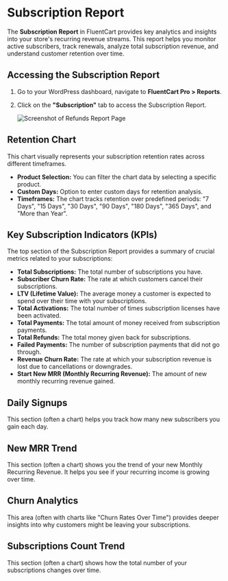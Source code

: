  # Subscription Report

The **Subscription Report** in FluentCart provides key analytics and insights into your store's recurring revenue streams. This report helps you monitor active subscribers, track renewals, analyze total subscription revenue, and understand customer retention over time.

## Accessing the Subscription Report

1.  Go to your WordPress dashboard, navigate to **FluentCart Pro > Reports**.
2.  Click on the **"Subscription"** tab to access the Subscription Report.

    ![Screenshot of Refunds Report Page](@images/reporting-analytics/subscription-report.png)

## Retention Chart

This chart visually represents your subscription retention rates across different timeframes.

* **Product Selection:** You can filter the chart data by selecting a specific product.
* **Custom Days:** Option to enter custom days for retention analysis.
* **Timeframes:** The chart tracks retention over predefined periods: "7 Days", "15 Days", "30 Days", "90 Days", "180 Days", "365 Days", and "More than Year".

## Key Subscription Indicators (KPIs)

The top section of the Subscription Report provides a summary of crucial metrics related to your subscriptions:

* **Total Subscriptions:** The total number of subscriptions you have.
* **Subscriber Churn Rate:** The rate at which customers cancel their subscriptions.
* **LTV (Lifetime Value):** The average money a customer is expected to spend over their time with your subscriptions. 
* **Total Activations:** The total number of times subscription licenses have been activated.
* **Total Payments:** The total amount of money received from subscription payments.
* **Total Refunds:** The total money given back for subscriptions.
* **Failed Payments:** The number of subscription payments that did not go through.
* **Revenue Churn Rate:** The rate at which your subscription revenue is lost due to cancellations or downgrades.
* **Start New MRR (Monthly Recurring Revenue):** The amount of new monthly recurring revenue gained.

## Daily Signups ##

This section (often a chart) helps you track how many new subscribers you gain each day.

## New MRR Trend ##

This section (often a chart) shows you the trend of your new Monthly Recurring Revenue. It helps you see if your recurring income is growing over time.

## Churn Analytics ##

This area (often with charts like "Churn Rates Over Time") provides deeper insights into why customers might be leaving your subscriptions.

## Subscriptions Count Trend ##

This section (often a chart) shows how the total number of your subscriptions changes over time.

 